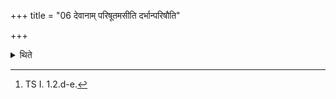 +++
title = "06 देवानाम् परिषूतमसीति दर्भान्परिषौति"

+++

<details><summary>थिते</summary>

6. With devānām parisutam asi...[^1] he traces a line round the Darbha-blades.  

[^1]: TS I. 1.2.d-e.
</details>
